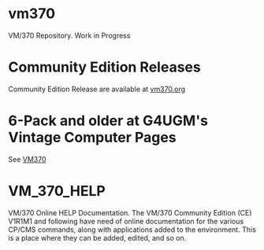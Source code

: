 # vm370
VM/370 Repository.  Work in Progress

# Community Edition Releases 
Community Edition Release are available at [vm370.org](http://www.vm370.org)

# 6-Pack and older at G4UGM's Vintage Computer Pages
See [VM370](http://www.smrcc.org.uk/members/g4ugm/VM370.htm)

# VM_370_HELP
VM/370 Online HELP Documentation.
The VM/370 Community Edition (CE) V1R1M1 and following have need of online documentation for the various CP/CMS commands,
along with applications added to the environment. This is a place where they can be added, edited, and so on.
